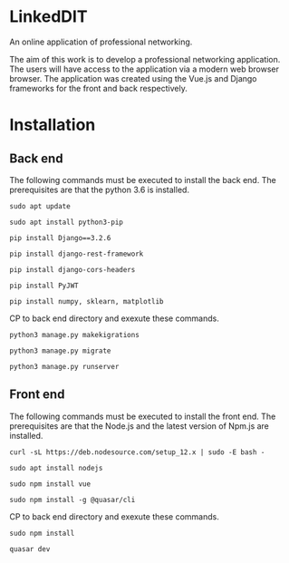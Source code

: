 # LinkedDIT
An online application of professional networking.

The aim of this work is to develop a professional networking application. The users
will have access to the application via a modern web browser
browser. The application was created using the Vue.js and Django frameworks for the front and back respectively. 

# Installation
## Back end
The following commands must be executed to install the back end. The prerequisites are that the python 3.6 is installed.

`sudo apt update`

`sudo apt install python3-pip`

`pip install Django==3.2.6`

`pip install django-rest-framework`

`pip install django-cors-headers`

`pip install PyJWT`

`pip install numpy, sklearn, matplotlib`

CP to back end directory and exexute these commands.

`python3 manage.py makekigrations`

`python3 manage.py migrate`

`python3 manage.py runserver`



## Front end
The following commands must be executed to install the front end. The prerequisites are that the Node.js and the latest  version of Npm.js are installed.

`curl -sL https://deb.nodesource.com/setup_12.x | sudo -E bash -`

`sudo apt install nodejs`

`sudo npm install vue`

`sudo npm install -g @quasar/cli`

CP to back end directory and exexute these commands.

`sudo npm install`

`quasar dev`
